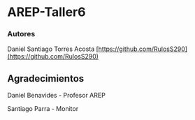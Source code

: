 # AREP-Taller6


### Autores

Daniel Santiago Torres Acosta [https://github.com/RulosS290](https://github.com/RulosS290)

## Agradecimientos

Daniel Benavides - Profesor AREP

Santiago Parra - Monitor










